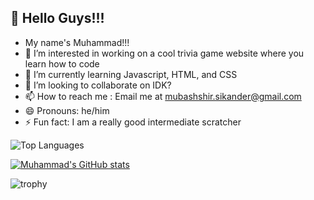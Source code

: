 👋 Hello Guys!!!
----------------------------------------------------------------------------------------------------------------------------
- My name's Muhammad!!!
- 👀 I’m interested in working on a cool trivia game website where you learn how to code
- 🌱 I’m currently learning Javascript, HTML, and CSS
- 💞️ I’m looking to collaborate on IDK?
- 📫 How to reach me : Email me at mubashshir.sikander@gmail.com
- 😄 Pronouns: he/him
- ⚡ Fun fact: I am a really good intermediate scratcher

<!---
SuperCoder4562/SuperCoder4562 is a ✨ special ✨ repository because its `README.md` (this file) appears on your GitHub profile.
You can click the Preview link to take a look at your changes.
--->

![Top Languages](https://github-readme-stats.vercel.app/api/top-langs/?username=SuperCoder4562&layout=compact&langs_count=10&theme=github_dark&locale=en&hide_border=true)

[![Muhammad's GitHub stats](https://github-readme-stats.vercel.app/api?username=SuperCoder4562&theme=nord&show_icons=true&layout=compact&bg_color=00000000&hide_border=true)](https://github.com/anuraghazra/github-readme-stats)

![trophy](https://github-profile-trophy.vercel.app/?username=SuperCoder4562&column=4&no-frame=true&margin-w=3&margin-h=3&theme=darkhub&title=-Stars,-Followers,-Experience,-Reviews,-Issues)
